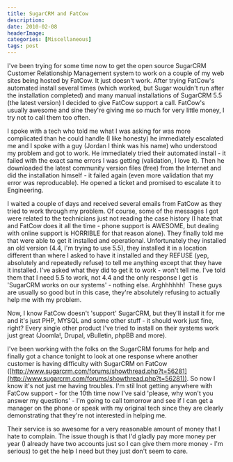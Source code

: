 ```yaml
---
title: SugarCRM and FatCow
description: 
date: 2010-02-08
headerImage: 
categories: [Miscellaneous]
tags: post
---
```


I've been trying for some time now to get the open source SugarCRM Customer Relationship Management system to work on a couple of my web sites being hosted by FatCow. It just doesn't work. After trying FatCow's automated install several times (which worked, but Sugar wouldn't run after the installation completed) and many manual installations of SugarCRM 5.5 (the latest version) I decided to give FatCow support a call. FatCow's usually awesome and sine they're giving me so much for very little money, I try not to call them too often.

I spoke with a tech who told me what I was asking for was more complicated than he could handle (I like honesty) he immediately escalated me and I spoke with a guy (Jordan I think was his name) who understood my problem and got to work. He immediately tried their automated install - it failed with the exact same errors I was getting (validation, I love it). Then he downloaded the latest community version files (free) from the Internet and did the installation himself - it failed again (even more validation that my error was reproducable). He opened a ticket and promised to escalate it to Engineering.

I waited a couple of days and received several emails from FatCow as they tried to work through my problem. Of course, some of the messages I got were related to the technicians just not reading the case history (I hate that and FatCow does it all the time - phone support is AWESOME, but dealing with online support is HORRIBLE for that reason alone). They finally told me that were able to get it installed and operational. Unfortunately they installed an old version (4.4, I'm trying to use 5.5), they installed it in a location different than where I asked to have it installed and they REFUSE (yep, absolutely and repeatedly refuse) to tell me anything except that they have it installed. I've asked what they did to get it to work - won't tell me. I've told them that I need 5.5 to work, not 4.4 and the only response I get is 'SugarCRM works on our systems' - nothing else. Arghhhhhh!  These guys are usually so good but in this case, they're absolutely refusing to actually help me with my problem.

Now, I know FatCow doesn't 'support' SugarCRM, but they'll install it for me and it's just PHP, MYSQL and some other stuff - it should work just fine, right? Every single other product I've tried to install on their systems work just great (Joomla!, Drupal, vBulletin, phpBB and more).

I've been working with the folks on the SugarCRM forums for help and finally got a chance tonight to look at one response where another customer is having difficulty with SugarCRM on FatCow ([http://www.sugarcrm.com/forums/showthread.php?t=56281](http://www.sugarcrm.com/forums/showthread.php?t=56281)). So now I know it's not just me having troubles. I'm stil lnot getting anywhere with FatCow support - for the 10th time now I've said 'please, why won't you answer my questions' - I'm going to call tomorrow and see if I can get a manager on the phone or speak with my original tech since they are clearly demonstrating that they're not interested in helping me.

Their service is so awesome for a very reasonable amount of money that I hate to complain. The issue though is that I'd gladly pay more money per year (I already have two accounts just so I can give them more money - I'm serious) to get the help I need but they just don't seem to care.